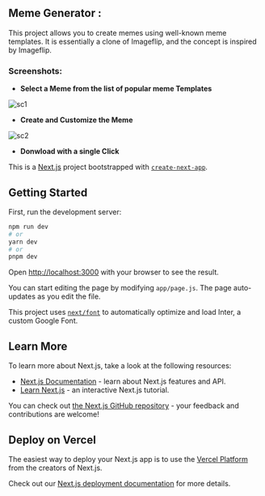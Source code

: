 ## Meme Generator :

This project allows you to create memes using well-known meme templates. It is essentially a clone of Imageflip, and the concept is inspired by Imageflip. 

### Screenshots: 

- **Select a Meme from the list of popular meme Templates**
  
![sc1](https://github.com/tareeb/memegenerator/assets/67794123/dd31f81d-e33f-4e0b-bbab-8b7c26ab7864)

- **Create and Customize the Meme**
  
![sc2](https://github.com/tareeb/memegenerator/assets/67794123/46d3fb18-85d7-4aca-9303-aca6a5ec8591)

- **Donwload with a single Click**


This is a [Next.js](https://nextjs.org/) project bootstrapped with [`create-next-app`](https://github.com/vercel/next.js/tree/canary/packages/create-next-app).

## Getting Started

First, run the development server:

```bash
npm run dev
# or
yarn dev
# or
pnpm dev
```

Open [http://localhost:3000](http://localhost:3000) with your browser to see the result.

You can start editing the page by modifying `app/page.js`. The page auto-updates as you edit the file.

This project uses [`next/font`](https://nextjs.org/docs/basic-features/font-optimization) to automatically optimize and load Inter, a custom Google Font.

## Learn More

To learn more about Next.js, take a look at the following resources:

- [Next.js Documentation](https://nextjs.org/docs) - learn about Next.js features and API.
- [Learn Next.js](https://nextjs.org/learn) - an interactive Next.js tutorial.

You can check out [the Next.js GitHub repository](https://github.com/vercel/next.js/) - your feedback and contributions are welcome!

## Deploy on Vercel

The easiest way to deploy your Next.js app is to use the [Vercel Platform](https://vercel.com/new?utm_medium=default-template&filter=next.js&utm_source=create-next-app&utm_campaign=create-next-app-readme) from the creators of Next.js.

Check out our [Next.js deployment documentation](https://nextjs.org/docs/deployment) for more details.
